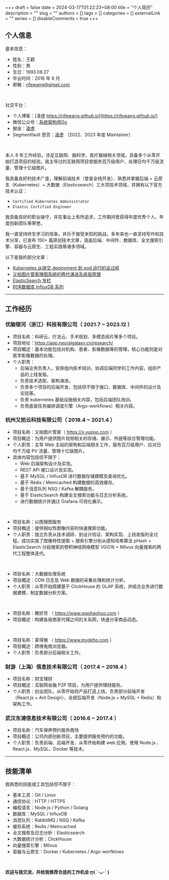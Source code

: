 +++
draft = false
date = 2024-03-17T01:22:23+08:00
title = "个人简历"
description = ""
slug = ""
authors = []
tags = []
categories = []
externalLink = ""
series = []
disableComments = true
+++


## 个人信息

基本信息：

* 姓名：王颖
* 性别：男
* 生日：1993.08.27
* 毕业时间：2016 年 6 月
* 邮箱：rifewang@gmail.com


</br>

社交平台：

* 个人博客：[凌虚 https://rifewang.github.io](https://rifewang.github.io/)
* 微信公众号：[系统架构师Go](https://raw.githubusercontent.com/RifeWang/images/master/qrcode.jpg)
* 掘金：[凌虚](https://juejin.cn/user/2893570337419720/posts)
* Segmentfault 思否：[凌虚](https://segmentfault.com/u/rife/articles) （2022、2023 年度 Maintainer）


</br>

本人 8 年工作经验，涉足互联网、脑科学、医疗器械相关领域，具备多个从零开始打造项目的经验。我主导过的互联网项目曾服务百万级用户、处理日均千万级流量、管理十亿级图片。

我具备良好的技术广度，理解前端技术（曾是全栈开发）、熟悉并掌握后端 + 云原生（Kubernetes）+ 大数据（Elasticsearch）三大项技术领域，并拥有以下官方技术认证：
- `Certified Kubernetes Administrator`
- `Elastic Certified Engineer`

我具备良好的职业操守，并在事业上有所追求，工作期间曾获得年度优秀个人、年度创新团队等荣誉。

我一直坚持终生学习的信条，并乐于接受未知的挑战，多年来也一直坚持写作和技术分享，已发布 150+ 篇原创技术文章，涵盖后端、中间件、数据库、全文搜索引擎、容器与云原生、工程实践等诸多领域。

以下是我的部分文章：
- [Kubernetes 从提交 deployment 到 pod 运行的全过程](https://juejin.cn/post/7315405820673310759)
- [又拍图片管家搜图系统的两代演进及底层原理](https://segmentfault.com/a/1190000022842774)
- [ElasticSearch 专栏](https://juejin.cn/column/7314860085930180623)
- [时序数据库 InfluxDB 系列](https://segmentfault.com/a/1190000020803478)


----

## 工作经历

### 优脑银河（浙江）科技有限公司（ 2021.7 ~ 2023.12 ）

* 项目名称：科研云、疗法云、手术规划、多模态阅片等多个项目。
* 项目地址：https://app.neuralgalaxy.cn/research/
* 项目概述：基本功能包括对机构、患者、影像数据等的管理，核心功能则是对医学影像数据的处理。
* 个人职责：
    * 后端业务负责人，安排组内技术培训，协调后端同学的工作内容，组织产品的上线发版。
    * 负责技术选型、架构演进。
    * 负责多个项目的后端开发，包括但不限于接口、数据库、中间件的设计及实现等。
    * 负责 kubernetes 基础设施相关内容，包括后端团队培训。
    * 负责底层任务编排调度引擎（Argo-workflows）相关内容。


### 杭州又拍云科技有限公司（ 2018.4 ~ 2021.4 ）

* 项目名称：又拍图片管家（ https://x.yupoo.com ）
* 项目概述：为用户提供图片视频相关的存储、展示、外链等综合管理功能。
* 个人职责：主导 Web 主站的架构和后端相关工作，服务百万级用户、应对日均千万级 PV 流量、管理十亿级图片。
* 具体内容包括但不限于：
    * Web 后端架构设计及实现。
    * REST API 接口设计及实现。
    * 基于 MySQL / InfluxDB 进行数据存储建模及查询优化。
    * 基于 Redis / Memcached 构建数据的高效缓存。
    * 基于消息队列 NSQ / Kafka 解耦服务。
    * 基于 ElasticSearch 构建全文搜索功能与日志分析系统。
    * 进行数据统计并通过 Grafana 可视化展示。

<br/>

* 项目名称：以图搜图服务
* 项目概述：提供相似性图像内容的快速搜索功能。
* 个人职责：独立负责从技术调研、到设计验证、架构实现、上线发版的全过程。成功实施了图像特性提取 + 搜索引擎分别从感知哈希算法 pHash + ElasticSearch 分段搜索到卷积神经网络模型 VGG16 + Milvus 向量搜索的两代工程整体迭代。

<br/>

* 项目名称：大数据处理系统
* 项目概述：CDN 日志及 Web 数据的采集处理和统计分析。
* 个人职责：从零开始搭建基于 ClickHouse 的 OLAP 系统，并结合业务进行数据建模、制定数据分析方案。

<br/>

* 项目名称：瞧好货 （ https://www.qiaohaohuo.com ）
* 项目概述：构建各级商家代理之间的关系网，快速分享商品动态。

<br/>

* 项目名称：麦得猴 （ https://www.mydeho.com ）
* 项目概述：跨境电商浏览器。
* 个人职责：负责部分后端相关工作。



### 财游（上海）信息技术有限公司（ 2017.4 ~ 2018.4 ）

* 项目名称：财宝理财
* 项目概述：互联网金融 P2P 项目，为用户提供理财服务。
* 个人职责：创业团队，从零开始将产品打造上线，负责部分前端开发（React.js + Ant Design）、全部后端开发（Node.js + MySQL + Redis）和架构工作。

### 武汉东浦信息技术有限公司（ 2016.6 ~ 2017.4 ）

* 项目名称：汽车保养预约服务商场
* 项目概述：公司内部创新项目，主要提供服务预约的功能。
* 个人职责：负责前端、后端开发，从零开始构建 web 应用。使用 Node.js 、React.js、MySQL、Docker 等技术。


----

## 技能清单

我熟悉的技能或工具包括但不限于：

- 基本工具：Git / Linux
- 通信协议：HTTP / HTTPS
- 编程语言：Node.js / Python / Golang
- 数据库：MySQL / InfluxDB
- 消息队列：RabbitMQ / NSQ / Kafka
- 缓存系统：Redis / Memcached
- 全文搜索及日志分析：Elasticsearch
- 大数据统计分析：ClickHouse
- 向量搜索引擎：Milvus
- 容器与云原生：Docker / Kubernetes / Argo-worfklows

<br/>

**欢迎与我交流，并给我推荐合适的工作机会 ღ( ´･ᴗ･` )**